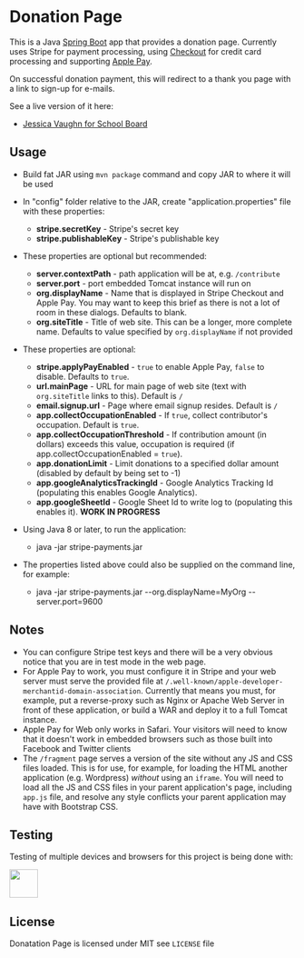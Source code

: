 # Donation Page #

This is a Java [Spring Boot](https://projects.spring.io/spring-boot/) app that provides a donation page. Currently uses Stripe for payment processing, using [Checkout](https://stripe.com/docs/checkout) for credit card processing and supporting [Apple Pay](https://stripe.com/apple-pay).

On successful donation payment, this will redirect to a thank you page with a link to sign-up for e-mails.

See a live version of it here:

* [Jessica Vaughn for School Board](https://jessicavaughn.us/contribute/)


## Usage ##

* Build fat JAR using `mvn package` command and copy JAR to where it will be used
* In "config" folder relative to the JAR, create "application.properties" file with these properties:
  * **stripe.secretKey** - Stripe's secret key
  * **stripe.publishableKey** - Stripe's publishable key
* These properties are optional but recommended:
  * **server.contextPath**  - path application will be at, e.g. `/contribute`
  * **server.port**  - port embedded Tomcat instance will run on
  * **org.displayName**  - Name that is displayed in Stripe Checkout and Apple Pay. You may want to keep this brief as there is not a lot of room in these dialogs.  Defaults to blank.
  * **org.siteTitle**  - Title of web site.  This can be a longer, more complete name.  Defaults to value specified by `org.displayName` if not provided   
* These properties are optional:
  * **stripe.applyPayEnabled** - `true` to enable Apple Pay, `false` to disable.  Defaults to `true`.
  * **url.mainPage**  - URL for main page of web site (text with `org.siteTitle` links to this). Default is `/`
  * **email.signup.url** - Page where email signup resides.  Default is `/`
  * **app.collectOccupationEnabled** - If `true`, collect contributor's occupation. Default is `true`.
  * **app.collectOccupationThreshold** - If contribution amount (in dollars) exceeds this value, occupation is required (if app.collectOccupationEnabled = `true`).
  * **app.donationLimit** - Limit donations to a specified dollar amount (disabled by default by being set to -1)
  * **app.googleAnalyticsTrackingId** - Google Analytics Tracking Id (populating this enables Google Analytics).
  * **app.googleSheetId** - Google Sheet Id to write log to (populating this enables it). **WORK IN PROGRESS**
  
* Using Java 8 or later, to run the application:
  * java -jar stripe-payments.jar
* The properties listed above could also be supplied on the command line, for example:
  * java -jar stripe-payments.jar --org.displayName=MyOrg --server.port=9600


## Notes ##

* You can configure Stripe test keys and there will be a very obvious notice that you are in test mode in the web page.
* For Apple Pay to work, you must configure it in Stripe and your web server must serve the provided file at `/.well-known/apple-developer-merchantid-domain-association`.  Currently that means you must, for example, put a reverse-proxy such as Nginx or Apache Web Server in front of these application, or build a WAR and deploy it to a full Tomcat instance.
* Apple Pay for Web only works in Safari. Your visitors will need to know that it doesn't work in embedded browsers such as those built into Facebook and Twitter clients 
* The `/fragment` page serves a version of the site without any JS and CSS files loaded.  This is for use, for example, for loading the HTML another application (e.g. Wordpress) _without_ using an `iframe`.  You will need to load all the JS and CSS files in your parent application's page, including `app.js` file, and resolve any style conflicts your parent application may have with Bootstrap CSS.   

## Testing ##
Testing of multiple devices and browsers for this project is being done with:

<a href="https://www.browserstack.com"><img src="https://nileshk.github.io/donation-page/doc/img/BrowserStack.svg" height="50"/></a>

## License ##

Donatation Page is licensed under MIT see `LICENSE` file
